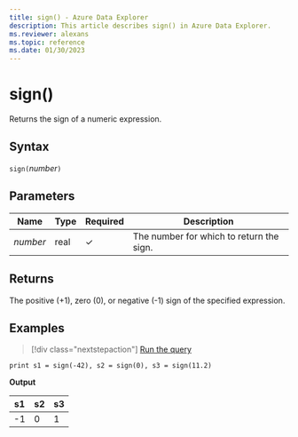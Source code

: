 ```yaml
---
title: sign() - Azure Data Explorer
description: This article describes sign() in Azure Data Explorer.
ms.reviewer: alexans
ms.topic: reference
ms.date: 01/30/2023
---
```

# sign()

Returns the sign of a numeric expression.

## Syntax

`sign(`*number*`)`

## Parameters

| Name | Type | Required | Description |
|--|--|--|--|
| *number* | real | &check; | The number for which to return the sign.|

## Returns

The positive (+1), zero (0), or negative (-1) sign of the specified expression.

## Examples

> [!div class="nextstepaction"]
> <a href="https://dataexplorer.azure.com/clusters/help/databases/Samples?query=H4sIAAAAAAAAAysoyswrUSg2VLBVKM5Mz9PQNTHS1FEoNoLxDUA8YxjP0FDPSBMA4mpHrTMAAAA=" target="_blank">Run the query</a>

```kusto
print s1 = sign(-42), s2 = sign(0), s3 = sign(11.2)
```

**Output**

|s1|s2|s3|
|---|---|---|
|-1|0|1|
